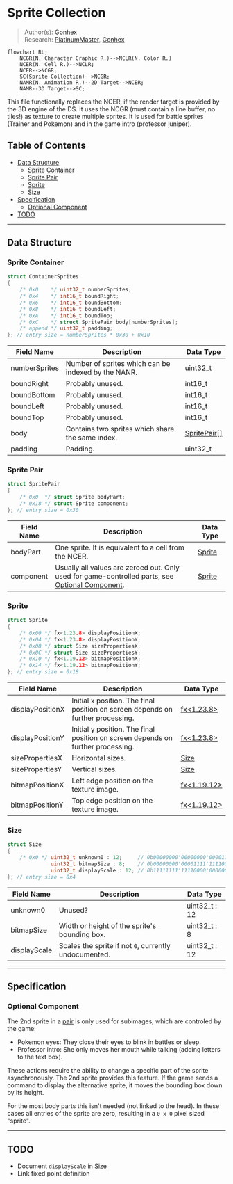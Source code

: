 # Sprite Collection
> Author(s): [Gonhex](https://github.com/Gonhex) <br />
> Research: [PlatinumMaster](https://github.com/PlatinumMaster), [Gonhex](https://github.com/Gonhex)

```mermaid
flowchart RL;
    NCGR(N. Character Graphic R.)-->NCLR(N. Color R.)
    NCER(N. Cell R.)-->NCLR;
    NCER-->NCGR;
    SC(Sprite Collection)-->NCGR;
    NAMR(N. Animation R.)--2D Target-->NCER;
    NAMR--3D Target-->SC;
```
This file functionally replaces the NCER, if the render target is provided by the 3D engine of the DS. It uses the NCGR (must contain a line buffer, no tiles!) as texture to create multiple sprites. It is used for battle sprites (Trainer and Pokemon) and in the game intro (professor juniper).

## Table of Contents
* [Data Structure](#data-structure)
  * [Sprite Container](#sprite-container)
  * [Sprite Pair](#sprite-pair)
  * [Sprite](#sprite)
  * [Size](#size)
* [Specification](#specification)
  * [Optional Component](#optional-component)
* [TODO](#todo)

---
## Data Structure

### Sprite Container
```c
struct ContainerSprites
{
    /* 0x0    */ uint32_t numberSprites;
    /* 0x4    */ int16_t boundRight;
    /* 0x6    */ int16_t boundBottom;
    /* 0x8    */ int16_t boundLeft;
    /* 0xA    */ int16_t boundTop;
    /* 0xC    */ struct SpritePair body[numberSprites];
    /* append */ uint32_t padding;
}; // entry size = numberSprites * 0x30 + 0x10
```
| Field Name     | Description                                                                             | Data Type |
|----------------|-----------------------------------------------------------------------------------------|-----------|
| numberSprites  | Number of sprites which can be indexed by the NANR.                                     | uint32_t  |
| boundRight     | Probably unused.                                                                        | int16_t   |
| boundBottom    | Probably unused.                                                                        | int16_t   |
| boundLeft      | Probably unused.                                                                        | int16_t   |
| boundTop       | Probably unused.                                                                        | int16_t   |
| body           | Contains two sprites which share the same index.                                        | [SpritePair[]](#sprite-pair) |
| padding        | Padding.                                                                                | uint32_t  |

### Sprite Pair
```c
struct SpritePair
{
    /* 0x0  */ struct Sprite bodyPart;
    /* 0x18 */ struct Sprite component;
}; // entry size = 0x30
```
| Field Name     | Description                                                                             | Data Type         |
|----------------|-----------------------------------------------------------------------------------------|-------------------|
| bodyPart       | One sprite. It is equivalent to a cell from the NCER.                                   | [Sprite](#sprite) |
| component      | Usually all values are zeroed out. Only used for game-controlled parts, see [Optional Component](#optional-component). | [Sprite](#sprite) |

### Sprite
```c
struct Sprite
{
    /* 0x00 */ fx<1.23.8> displayPositionX;
    /* 0x04 */ fx<1.23.8> displayPositionY;
    /* 0x08 */ struct Size sizePropertiesX;
    /* 0x0C */ struct Size sizePropertiesY;
    /* 0x10 */ fx<1.19.12> bitmapPositionX;
    /* 0x14 */ fx<1.19.12> bitmapPositionY;
}; // entry size = 0x18
```
| Field Name       | Description                                                                             | Data Type       |
|------------------|-----------------------------------------------------------------------------------------|-----------------|
| displayPositionX | Initial x position. The final position on screen depends on further processing.         | [fx<1.23.8>]()  |
| displayPositionY | Initial y position. The final position on screen depends on further processing.         | [fx<1.23.8>]()  |
| sizePropertiesX  | Horizontal sizes.                                                                       | [Size](#size)   |
| sizePropertiesY  | Vertical sizes.                                                                         | [Size](#size)   |
| bitmapPositionX  | Left edge position on the texture image.                                                | [fx<1.19.12>]() |
| bitmapPositionY  | Top edge position on the texture image.                                                 | [fx<1.19.12>]() |

### Size
```c
struct Size
{
    /* 0x0 */ uint32_t unknown0 : 12;     // 0b00000000'00000000'00001111'11111111
              uint32_t bitmapSize : 8;    // 0b00000000'00001111'11110000'00000000
              uint32_t displayScale : 12; // 0b11111111'11110000'00000000'00000000
}; // entry size = 0x4
```
| Field Name     | Description                                                                             | Data Type      |
|----------------|-----------------------------------------------------------------------------------------|----------------|
| unknown0       | Unused?                                                                                 | uint32_t : 12  |
| bitmapSize     | Width or height of the sprite's bounding box.                                           | uint32_t : 8   |
| displayScale   | Scales the sprite if not `0`, currently undocumented.                                   | uint32_t : 12  |

---
## Specification

### Optional Component
The 2nd sprite in a [pair](#sprite-pair) is only used for subimages, which are controled by the game:
* Pokemon eyes: They close their eyes to blink in battles or sleep.
* Professor intro: She only moves her mouth while talking (adding letters to the text box).

These actions require the ability to change a specific part of the sprite asynchronously. The 2nd sprite provides this feature. If the game sends a command to display the alternative sprite, it moves the bounding box down by its height.

For the most body parts this isn't needed (not linked to the head). In these cases all entries of the sprite are zero, resulting in a `0 x 0` pixel sized "sprite".

---
## TODO
* Document `displayScale` in [Size](#size)
* Link fixed point definition
